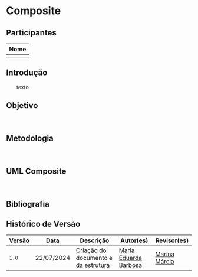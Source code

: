 # Composite

## Participantes

| Nome                                                        |
| ----------------------------------------------------------- |
|         |

## **Introdução**

<p align="justify">
&emsp;&emsp;texto
</p>

## **Objetivo**

<p align="justify">
&emsp;&emsp;
</p>

## **Metodologia**

<p align="justify">
&emsp;&emsp;
</p>

## **UML Composite**

<p align="justify">
&emsp;&emsp;
</p>

## **Bibliografia**

> 

## **Histórico de Versão**

| Versão | Data       | Descrição            | Autor(es)                                           | Revisor(es) |
| ------ | ---------- | -------------------- | --------------------------------------------------- | ----------- |
| `1.0`  | 22/07/2024 | Criação do documento e da estrutura | [Maria Eduarda Barbosa](https://github.com/Madu01) |    [Marina Márcia](https://github.com/The-Boss-Nina)       |
